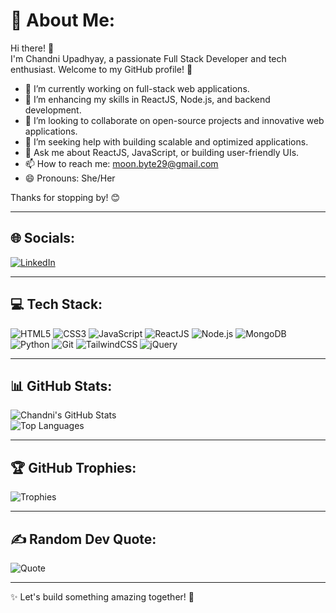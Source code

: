 # 💫 About Me:
Hi there! 👋  
I'm Chandni Upadhyay, a passionate Full Stack Developer and tech enthusiast. Welcome to my GitHub profile! 🚀  

- 🔭 I’m currently working on full-stack web applications.  
- 🌱 I’m enhancing my skills in ReactJS, Node.js, and backend development.  
- 👯 I’m looking to collaborate on open-source projects and innovative web applications.  
- 🤔 I’m seeking help with building scalable and optimized applications.  
- 💬 Ask me about ReactJS, JavaScript, or building user-friendly UIs.  
- 📫 How to reach me: moon.byte29@gmail.com  
- 😄 Pronouns: She/Her  

Thanks for stopping by! 😊  

---

## 🌐 Socials:
[![LinkedIn](https://img.shields.io/badge/LinkedIn-0077B5?logo=linkedin&logoColor=white)](https://www.linkedin.com/in/chandni-upadhyay) 

---

## 💻 Tech Stack:
![HTML5](https://img.shields.io/badge/HTML5-E34F26?logo=html5&logoColor=white) ![CSS3](https://img.shields.io/badge/CSS3-1572B6?logo=css3&logoColor=white)  ![JavaScript](https://img.shields.io/badge/JavaScript-F7DF1E?logo=javascript&logoColor=black) ![ReactJS](https://img.shields.io/badge/ReactJS-61DAFB?logo=react&logoColor=black) ![Node.js](https://img.shields.io/badge/Node.js-339933?logo=node.js&logoColor=white) ![MongoDB](https://img.shields.io/badge/MongoDB-47A248?logo=mongodb&logoColor=white) ![Python](https://img.shields.io/badge/Python-3776AB?logo=python&logoColor=white) ![Git](https://img.shields.io/badge/Git-F05032?logo=git&logoColor=white) ![TailwindCSS](https://img.shields.io/badge/TailwindCSS-38B2AC?logo=tailwind-css&logoColor=white) ![jQuery](https://img.shields.io/badge/jQuery-48B2A2?logo=jquery&logoColor=white) 

---

## 📊 GitHub Stats:
![Chandni's GitHub Stats](https://github-readme-stats.vercel.app/api?username=MoonByte29&show_icons=true&theme=radical)  
![Top Languages](https://github-readme-stats.vercel.app/api/top-langs/?username=MoonByte29&layout=compact&theme=radical)

---

## 🏆 GitHub Trophies:
![Trophies](https://github-profile-trophy.vercel.app/?username=MoonByte29&theme=onestar&no-frame=true)

---

## ✍️ Random Dev Quote:
![Quote](https://quotes-github-readme.vercel.app/api?type=horizontal&theme=radical)

---

✨ Let's build something amazing together! 🌟
